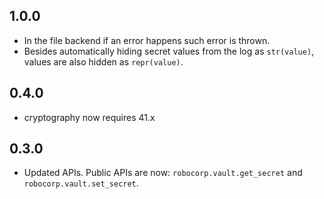 1.0.0
-----------------------------

- In the file backend if an error happens such error is thrown.
- Besides automatically hiding secret values from the log as `str(value)`, values
  are also hidden as `repr(value)`.


0.4.0
-----------------------------

- cryptography now requires 41.x

0.3.0
-----------------------------

- Updated APIs. Public APIs are now: `robocorp.vault.get_secret` and `robocorp.vault.set_secret`.
